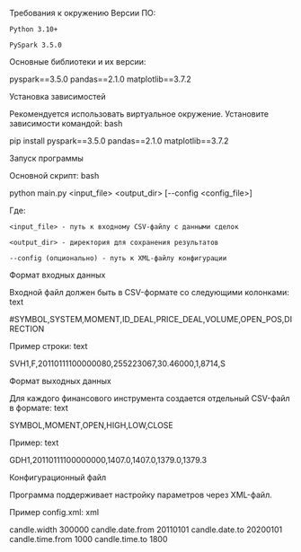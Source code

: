 Требования к окружению
Версии ПО:

    Python 3.10+

    PySpark 3.5.0



Основные библиотеки и их версии:

pyspark==3.5.0
pandas==2.1.0
matplotlib==3.7.2

Установка зависимостей

Рекомендуется использовать виртуальное окружение. Установите зависимости командой:
bash

pip install pyspark==3.5.0 pandas==2.1.0 matplotlib==3.7.2



Запуск программы

Основной скрипт:
bash

python main.py <input_file> <output_dir> [--config <config_file>]

Где:

    <input_file> - путь к входному CSV-файлу с данными сделок

    <output_dir> - директория для сохранения результатов

    --config (опционально) - путь к XML-файлу конфигурации



Формат входных данных

Входной файл должен быть в CSV-формате со следующими колонками:
text

#SYMBOL,SYSTEM,MOMENT,ID_DEAL,PRICE_DEAL,VOLUME,OPEN_POS,DIRECTION

Пример строки:
text

SVH1,F,20110111100000080,255223067,30.46000,1,8714,S

Формат выходных данных

Для каждого финансового инструмента создается отдельный CSV-файл в формате:
text

SYMBOL,MOMENT,OPEN,HIGH,LOW,CLOSE

Пример:
text

GDH1,20110111100000000,1407.0,1407.0,1379.0,1379.3

Конфигурационный файл

Программа поддерживает настройку параметров через XML-файл.

Пример config.xml:
xml

<configuration>
    <property>
        <name>candle.width</name>
        <value>300000</value>  <!-- ширина свечи в миллисекундах -->
    </property>
    <property>
        <name>candle.date.from</name>
        <value>20110101</value>  <!-- начальная дата -->
    </property>
    <property>
        <name>candle.date.to</name>
        <value>20200101</value>  <!-- конечная дата -->
    </property>
    <property>
        <name>candle.time.from</name>
        <value>1000</value>  <!-- время начала (ЧЧММ) -->
    </property>
    <property>
        <name>candle.time.to</name>
        <value>1800</value>  <!-- время окончания (ЧЧММ) -->
    </property>
</configuration>
